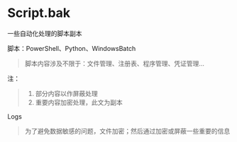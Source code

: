 # Script.bak
一些自动化处理的脚本副本

脚本：PowerShell、Python、WindowsBatch

> 脚本内容涉及不限于：文件管理、注册表、程序管理、凭证管理...

注：
> 1. 部分内容以作屏蔽处理
> 2. 重要内容加密处理，此文为副本

Logs

> 为了避免数据敏感的问题，文件加密；然后通过加密或屏蔽一些重要的信息


